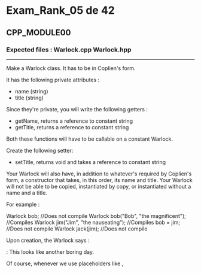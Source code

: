# Exam_Rank_05 de 42

## CPP_MODULE00

### Expected files   : Warlock.cpp Warlock.hpp
--------------------------------------------------------------------------------

Make a Warlock class. It has to be in Coplien's form.

It has the following private attributes :
* name (string)
* title (string)

Since they're private, you will write the following getters :
* getName, returns a reference to constant string
* getTitle, returns a reference to constant string

Both these functions will have to be callable on a constant Warlock.

Create the following setter:
* setTitle, returns void and takes a reference to constant string

Your Warlock will also have, in addition to whatever's required by Coplien's
form, a constructor that takes, in this order, its name and title. Your Warlock
will not be able to be copied, instantiated by copy, or instantiated without a
name and a title.

For example :

Warlock bob;                            //Does not compile
Warlock bob("Bob", "the magnificent");  //Compiles
Warlock jim("Jim", "the nauseating");   //Compiles
bob = jim;                              //Does not compile
Warlock jack(jim);                      //Does not compile

Upon creation, the Warlock says :

<NAME>: This looks like another boring day.

Of course, whenever we use placeholders like <NAME>, <TITLE>, etc...
in outputs, you will replace them by the appropriate value. Without the < and >.

When he dies, he says:

<NAME>: My job here is done!

Our Warlock must also be able to introduce himself, while boasting with all its
might.

So you will write the following function:
* void introduce() const;

It must display:

<NAME>: I am <NAME>, <TITLE>!

Here's an example of a test main function and its associated output:
  
```sh
int main()
{
  Warlock const richard("Richard", "Mistress of Magma");
  richard.introduce();
  std::cout << richard.getName() << " - " << richard.getTitle() << std::endl;

  Warlock* jack = new Warlock("Jack", "the Long");
  jack->introduce();
  jack->setTitle("the Mighty");
  jack->introduce();

  delete jack;

  return (0);
}
  ```

### Instructions
```sh
make
```
### Le main se situe dans le module02 (il peut-être modifier et tester pour les autres modules)
